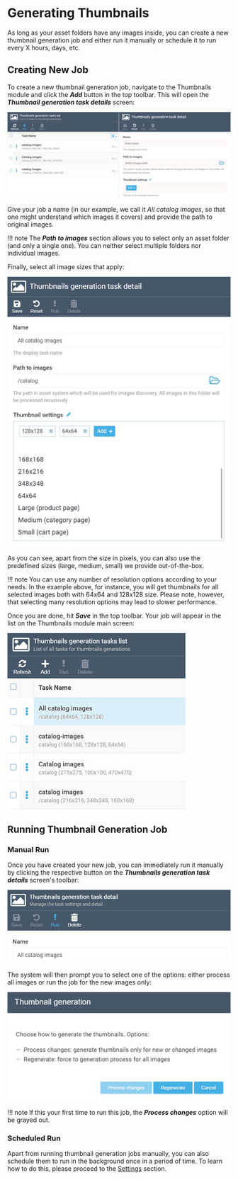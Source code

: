 ﻿
# Generating Thumbnails
As long as your asset folders have any images inside, you can create a new thumbnail generation job and either run it manually or schedule it to run every X hours, days, etc.

## Creating New Job
To create a new thumbnail generation job, navigate to the Thumbnails module and click the ***Add*** button in the top toolbar. This will open the ***Thumbnail generation task details*** screen:

![Creating new thumbnail generation job](media/creating-new-job.png) 

Give your job a name (in our example, we call it *All catalog images*, so that one might understand which images it covers) and provide the path to original images.

!!! note
	The ***Path to images*** section allows you to select only an asset folder (and only a single one). You can neither select multiple folders nor individual images.

Finally, select all image sizes that apply:

![Job screen filled](media/job-screen-filled.png)

As you can see, apart from the size in pixels, you can also use the predefined sizes (large, medium, small) we provide out-of-the-box.

!!! note
	You can use any number of resolution options according to your needs. In the example above, for instance, you will get thumbnails for all selected images both with 64x64 and 128x128 size. Please note, however, that selecting many resolution options may lead to slower performance.

Once you are done, hit ***Save*** in the top toolbar. Your job will appear in the list on the Thumbnails module main screen:

![Job in the list](media/job-in-the-list.png) 

## Running Thumbnail Generation Job

### Manual Run
Once you have created your new job, you can immediately run it manually by clicking the respective button on the ***Thumbnails generation task details*** screen's toolbar:

![Run button](media/run-button.png)

The system will then prompt you to select one of the options: either process all images or run the job for the new images only:

![System prompt](media/system-prompt.png)

!!! note
	If this your first time to run this job, the ***Process changes*** option will be grayed out.

### Scheduled Run
Apart from running thumbnail generation jobs manually, you can also schedule them to run in the background once in a period of time. To learn how to do this, please proceed to the [Settings](settings.md) section. 
